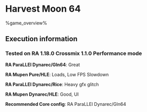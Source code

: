 # Harvest Moon 64 

%game_overview%

## Execution information

### Tested on RA 1.18.0 Crossmix 1.1.0 Performance mode

**RA ParaLLEl Dynarec/Gln64**: Great

**RA Mupen Pure/HLE**: Loads, Low FPS Slowdown

**RA ParaLLEl Dynarec/Rice**: Heavy gfx glitch

**RA Mupen Dynarec/HLE**: Good, UI

**Recommended Core config**: RA ParaLLEl Dynarec/Gln64